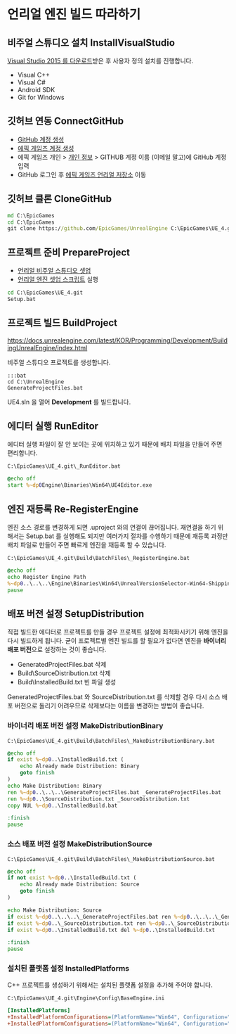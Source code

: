# 언리얼 엔진 빌드 따라하기

## 비주얼 스튜디오 설치 InstallVisualStudio

[Visual Studio 2015 를 다운로드](vs2015_download_digest.md)받은 후 사용자 정의 설치를 진행합니다.

* Visual C++
* Visual C#
* Android SDK
* Git for Windows

## 깃허브 연동 ConnectGitHub

* [GitHub 계정 생성](https://github.com/)
* [에픽 게임즈 계정 생성](https://docs.unrealengine.com/latest/KOR/GettingStarted/Installation/index.html#bookmark1>)
* 에픽 게임즈 개인 > [개인 정보](https://www.unrealengine.com/dashboard/settings) > GITHUB 계정 이름 (이메일 말고)에 GitHub 계정 입력 
* GitHub 로그인 후 [에픽 게임즈 언리얼 저장소](https://github.com/epicgames/unrealengine/) 이동

## 깃허브 클론 CloneGitHub

```bat
md C:\EpicGames
cd C:\EpicGames
git clone https://github.com/EpicGames/UnrealEngine C:\EpicGames\UE_4.git
```

## 프로젝트 준비 PrepareProject

* [언리얼 비주얼 스튜디오 셋업](ue4_windows_vs_setup_digest.md) 
* [언리얼 엔진 셋업 스크립트](ue4_setup_script_analysis.md) 실행

```bat
cd C:\EpicGames\UE_4.git
Setup.bat
```

## 프로젝트 빌드 BuildProject

<https://docs.unrealengine.com/latest/KOR/Programming/Development/BuildingUnrealEngine/index.html>

비주얼 스튜디오 프로젝트를 생성합니다.

    :::bat
    cd C:\UnrealEngine
    GenerateProjectFiles.bat

UE4.sln 을 열어 **Development** 를 빌드합니다.


## 에디터 실행 RunEditor

에디터 실행 파일이 잘 안 보이는 곳에 위치하고 있기 때문에 배치 파일을 만들어 주면 편리합니다.

`C:\EpicGames\UE_4.git\_RunEditor.bat`

```bat
@echo off
start %~dp0Engine\Binaries\Win64\UE4Editor.exe
```


## 엔진 재등록 Re-RegisterEngine

엔진 소스 경로를 변경하게 되면 .uproject 와의 연결이 끊어집니다. 재연결을 하기 위해서는 Setup.bat 를 실행해도 되지만 여러가지 절차를 수행하기 때문에 재등록 과정만 배치 파일로 만들어 주면 빠르게 엔진을 재등록 할 수 있습니다.

`C:\EpicGames\UE_4.git\Build\BatchFiles\_RegisterEngine.bat`

```bat
@echo off
echo Register Engine Path
%~dp0..\..\..\Engine\Binaries\Win64\UnrealVersionSelector-Win64-Shipping.exe /register
pause
```


## 배포 버전 설정 SetupDistribution

직접 빌드한 에디터로 프로젝트를 만들 경우 프로젝트 설정에 최적화시키기 위해 엔진을 다시 빌드하게 됩니다. 굳이 프로젝트별 엔진 빌드를 할 필요가 없다면 엔진을 **바이너리 배포 버전**으로 설정하는 것이 좋습니다.

* GeneratedProjectFiles.bat 삭제
* Build\SourceDistribution.txt 삭제
* Build\InstalledBuild.txt 빈 파일 생성

GeneratedProjectFiles.bat 와 SourceDistribution.txt 를 삭제할 경우 다시 소스 배포 버전으로 돌리기 어려우므로 삭제보다는 이름을 변경하는 방법이 좋습니다.

### 바이너리 배포 버전 설정 MakeDistributionBinary

`C:\EpicGames\UE_4.git\Build\BatchFiles\_MakeDistributionBinary.bat`

```bat
@echo off
if exist %~dp0..\InstalledBuild.txt (
	echo Already made Distribution: Binary
	goto finish
)
echo Make Distribution: Binary
ren %~dp0..\..\..\GenerateProjectFiles.bat _GenerateProjectFiles.bat       
ren %~dp0..\SourceDistribution.txt _SourceDistribution.txt
copy NUL %~dp0..\InstalledBuild.bat

:finish
pause
```

### 소스 배포 버전 설정 MakeDistributionSource

`C:\EpicGames\UE_4.git\Build\BatchFiles\_MakeDistributionSource.bat`

```bat
@echo off
if not exist %~dp0..\InstalledBuild.txt (
	echo Already made Distribution: Source
	goto finish
)

echo Make Distribution: Source
if exist %~dp0..\..\..\_GenerateProjectFiles.bat ren %~dp0..\..\..\_GenerateProjectFiles.bat GenerateProjectFiles.bat       
if exist %~dp0..\_SourceDistribution.txt ren %~dp0..\_SourceDistribution.txt SourceDistribution.txt
if exist %~dp0..\InstalledBuild.txt del %~dp0..\InstalledBuild.txt

:finish
pause
```

### 설치된 플랫폼 설정 InstalledPlatforms

C++ 프로젝트를 생성하기 위해서는 설치된 플랫폼 설정을 추가해 주어야 합니다.

`C:\EpicGames\UE_4.git\Engine\Config\BaseEngine.ini`

```ini
[InstalledPlatforms]
+InstalledPlatformConfigurations=(PlatformName="Win64", Configuration="DebugGame", PlatformType="Game", RequiredFile="Engine\Binaries\Win64\UE4Game.target", ProjectType="Any", bCanBeDisplayed=False)
+InstalledPlatformConfigurations=(PlatformName="Win64", Configuration="Development", PlatformType="Game", RequiredFile="Engine\Binaries\Win64\UE4Game.target", ProjectType="Any", bCanBeDisplayed=False)
```